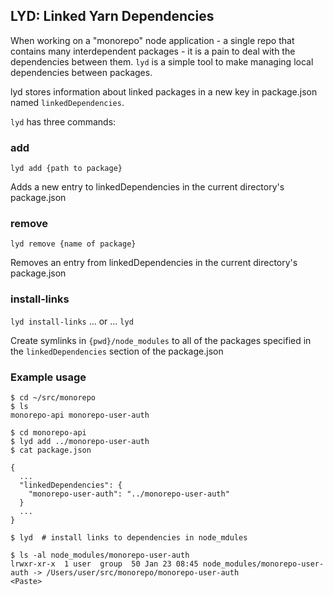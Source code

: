 ## LYD: Linked Yarn Dependencies

When working on a "monorepo" node application - a single repo that contains many interdependent packages - it is a pain to deal with the dependencies between them.
`lyd` is a simple tool to make managing local dependencies between packages.

lyd stores information about linked packages in a new key in package.json named `linkedDependencies`.

`lyd` has three commands:

### add

`lyd add {path to package}`

Adds a new entry to linkedDependencies in the current directory's package.json

### remove

`lyd remove {name of package}`

Removes an entry from linkedDependencies in the current directory's package.json

### install-links

`lyd install-links`
... or ...
`lyd`

Create symlinks in `{pwd}/node_modules` to all of the packages specified in the `linkedDependencies` section of the package.json

### Example usage

```shell
$ cd ~/src/monorepo
$ ls
monorepo-api monorepo-user-auth

$ cd monorepo-api
$ lyd add ../monorepo-user-auth
$ cat package.json

{
  ...
  "linkedDependencies": {
    "monorepo-user-auth": "../monorepo-user-auth"
  }
  ...
}

$ lyd  # install links to dependencies in node_mdules

$ ls -al node_modules/monorepo-user-auth
lrwxr-xr-x  1 user  group  50 Jan 23 08:45 node_modules/monorepo-user-auth -> /Users/user/src/monorepo/monorepo-user-auth
<Paste>


```
